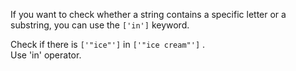 If you want to check whether a string contains a specific letter or a substring, you can use the `['in']` keyword.  
  
Check if there is `['"ice"']` in `['"ice cream"']` .  
Use 'in' operator.